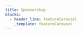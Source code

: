 ```yaml
---
title: Sponsorship
blocks:
  - header_line: featureCarousel
    _template: featureCarousel
---
```



